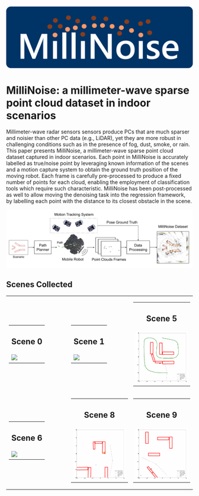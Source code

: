 ![MilliNoise Logo](/images/millinoise-logo.png)

# MilliNoise: a millimeter-wave sparse point cloud dataset in indoor scenarios

Millimeter-wave radar sensors sensors produce PCs that are much sparser and noisier than other PC data (e.g., LiDAR), yet they are more robust in challenging conditions such as in the presence of fog, dust, smoke, or rain. This paper presents MilliNoise, a millimeter-wave sparse point cloud dataset captured in indoor scenarios. Each point in MilliNoise is accurately labelled as true/noise point by leveraging known information of the scenes and a motion capture system to obtain the ground truth position of the moving robot. Each frame is carefully pre-processed to produce a fixed number of points for each cloud, enabling the employment of classification tools which require such characteristic. MilliNoise has been post-processed as well to allow moving the denoising task into the regression framework, by labelling each point with the distance to its closest obstacle in the scene.

![MilliNoise acquisition system](/images/millinoise-da.jpg)

## Scenes Collected
<table width="100%">
    <tr>
        <td width="33%">
            <table>
                <tr><td> <h2> <center> Scene 0 </center> </h2> </td></tr>
                <tr><td> <img src="./images/run_4.gif" width="100%"/> </td></tr>
            </table>
        </td>
        <td width="33%">
            <table>
                <tr><td> <h2> <center> Scene 1 </center> </h2> </td></tr>
                <tr><td> <img src="./images/run_3.gif" width="100%"/> </td></tr>
            </table></td>
        <td width="33%">
            <table>
                <tr><td> <h2> <center> Scene 5 </center> </h2> </td></tr>
                <tr><td> <img src="./images/run_51.gif" width="100%"/> </td></tr>
            </table>
        </td>
    </tr>
    <tr>
        <td width="33%">
            <table>
                <tr><td> <h2> <center> Scene 6 </center> </h2> </td></tr>
                <tr><td> <img src="./images/run_61.gif" width="100%"/> </td></tr>
            </table>
        </td>
        <td width="33%">
            <table>
                <tr><td> <h2> <center> Scene 8 </center> </h2> </td></tr>
                <tr><td> <img src="./images/run_71.gif" width="100%"/> </td></tr>
            </table>
        </td>
        <td width="33%">
            <table>
                <tr><td> <h2> <center> Scene 9 </center> </h2> </td></tr>
                <tr><td> <img src="./images/run_81.gif" width="100%"/> </td></tr>
            </table>
        </td>
    </tr>
</table>